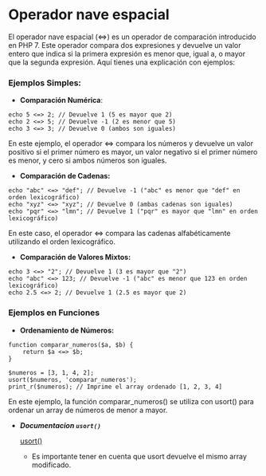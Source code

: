 # Operador nave espacial

El operador nave espacial (<=>) es un operador de comparación introducido en PHP 7. Este operador compara dos expresiones y devuelve un valor entero que indica si la primera expresión es menor que, igual a, o mayor que la segunda expresión. Aquí tienes una explicación con ejemplos:

### Ejemplos Simples:

- **Comparación Numérica**:

```
echo 5 <=> 2; // Devuelve 1 (5 es mayor que 2)
echo 2 <=> 5; // Devuelve -1 (2 es menor que 5)
echo 3 <=> 3; // Devuelve 0 (ambos son iguales)
```

En este ejemplo, el operador <=> compara los números y devuelve un valor positivo si el primer número es mayor, un valor negativo si el primer número es menor, y cero si ambos números son iguales.

- **Comparación de Cadenas:**

```
echo "abc" <=> "def"; // Devuelve -1 ("abc" es menor que "def" en orden lexicográfico)
echo "xyz" <=> "xyz"; // Devuelve 0 (ambas cadenas son iguales)
echo "pqr" <=> "lmn"; // Devuelve 1 ("pqr" es mayor que "lmn" en orden lexicográfico)
```

En este caso, el operador <=> compara las cadenas alfabéticamente utilizando el orden lexicográfico.

- **Comparación de Valores Mixtos:**

```
echo 3 <=> "2"; // Devuelve 1 (3 es mayor que "2")
echo "abc" <=> 123; // Devuelve -1 ("abc" es menor que 123 en orden lexicográfico)
echo 2.5 <=> 2; // Devuelve 1 (2.5 es mayor que 2)
```

### Ejemplos en Funciones

- **Ordenamiento de Números:**

```
function comparar_numeros($a, $b) {
    return $a <=> $b;
}

$numeros = [3, 1, 4, 2];
usort($numeros, 'comparar_numeros');
print_r($numeros); // Imprime el array ordenado [1, 2, 3, 4]
```

En este ejemplo, la función comparar_numeros() se utiliza con usort() para ordenar un array de números de menor a mayor.


- ***Documentacion `usort()`***

    [usort()](https://www.php.net/manual/es/function.usort.php)

    - Es importante tener en cuenta que usort devuelve el mismo array modificado.